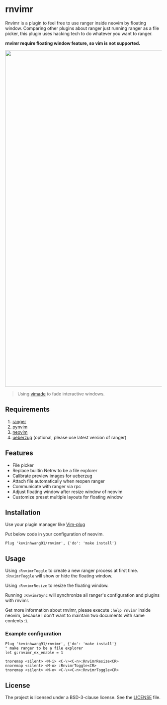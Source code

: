 # rnvimr

Rnvimr is a plugin to feel free to use ranger inside neovim by floating
window. Comparing other plugins about ranger just running ranger as a file
picker, this plugin uses hacking tech to do whatever you want to ranger.

**rnvimr require floating window feature, so vim is not supported.**

<p align="center">
  <img width="1080px" src="https://user-images.githubusercontent.com/17562139/74416173-b0aa8600-4e7f-11ea-83b5-31c07c384af1.gif">
</p>

> Using [vimade](https://github.com/TaDaa/vimade) to fade interactive windows.

## Requirements

1. [ranger](https://github.com/ranger/ranger)
2. [pynvim](https://github.com/neovim/pynvim)
3. [neovim](https://github.com/neovim/neovim)
4. [ueberzug](https://github.com/seebye/ueberzug) (optional, please use latest version of ranger)


## Features

* File picker
* Replace builtin Netrw to be a file explorer
* Calibrate preview images for ueberzug
* Attach file automatically when reopen ranger
* Communicate with ranger via rpc
* Adjust floating window after resize window of neovim
* Customize preset multiple layouts for floating window

## Installation

Use your plugin manager like [Vim-plug](https://github.com/junegunn/vim-plug)

Put below code in your configuration of neovim.

```vim
Plug 'kevinhwang91/rnvimr', {'do': 'make install'}
```

## Usage

Using `:RnvimrToggle` to create a new ranger process at first time.
`:RnvimrToggle` will show or hide the floating window.

Using `:RnvimrResize` to resize the floating window.

Running `:RnvimrSync` will synchronize all ranger's configuration and plugins with rnvimr.

Get more information about rnvimr, please execute `:help rnvimr` inside neovim,
because I don't want to maintain two documents with same contents :).

### Example configuration

```vim
Plug 'kevinhwang91/rnvimr', {'do': 'make install'}
" make ranger to be a file explorer
let g:rnvimr_ex_enable = 1

tnoremap <silent> <M-i> <C-\><C-n>:RnvimrResize<CR>
nnoremap <silent> <M-o> :RnvimrToggle<CR>
tnoremap <silent> <M-o> <C-\><C-n>:RnvimrToggle<CR>
```

## License

The project is licensed under a BSD-3-clause license. See the [LICENSE](./LICENSE) file.
